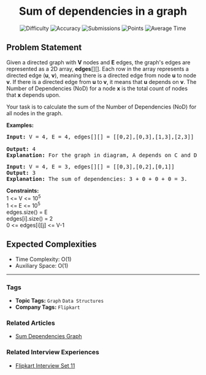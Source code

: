 <h1 align="center">Sum of dependencies in a graph</h1>

<p align="center">
  <img alt="Difficulty" title="Difficulty" src="https://custom-icon-badges.demolab.com/badge/Difficulty: Easy-1F222E?style=for-the-badge&logoColor=white&logo=fire"/>
  <img alt="Accuracy" title="Accuracy" src="https://custom-icon-badges.demolab.com/badge/Accuracy: 66.93%25-1F222E?style=for-the-badge&logoColor=white&logo=target"/>
  <img alt="Submissions" title="Submissions" src="https://custom-icon-badges.demolab.com/badge/Submissions: 50K+-1F222E?style=for-the-badge&logoColor=white&logo=repo"/>
  <img alt="Points" title="Points" src="https://custom-icon-badges.demolab.com/badge/Points: 2-1F222E?style=for-the-badge&logoColor=white&logo=award"/>
  <img alt="Average Time" title="Average Time" src="https://custom-icon-badges.demolab.com/badge/Average%20Time: N/A-1F222E?style=for-the-badge&logoColor=white&logo=clock"/>
</p>

## Problem Statement

Given a directed graph with <b>V</b> nodes and <b>E</b> edges, the graph's edges are represented as a 2D array, <b>edges</b>[][]. Each row in the array represents a directed edge (<b>u</b>, <b>v</b>), meaning there is a directed edge from node <b>u</b> to node <b>v</b>. If there is a directed edge from <b>u</b> to<b> </b><b>v</b>, it means that <b>u</b> depends on <b>v</b>. The Number of Dependencies (NoD) for a node <b>x</b> is the total count of nodes that <b>x</b> depends upon.

Your task is to calculate the sum of the Number of Dependencies (NoD) for all nodes in the graph.

<b>Examples:</b>

<pre><b>Input:</b> V<b> </b>= 4, E<b> </b>= 4, edges[][] = [[0,2],[0,3],[1,3],[2,3]]

<b>Output: </b>4
<b>Explanation: </b>For the graph in diagram, A depends on C and D i.e. A's NoD is 2, B depends on D i.e. B's NoD is 1, C depends on D i.e. D's NoD is 1 and D depends on none. Hence answer is 2 + 1 + 1 + 0 = 4.</pre>

<pre><b>Input:</b> V<b> </b>= 4, E<b> </b>= 3, edges[][]<b> </b>= [[0,3],[0,2],[0,1]]
<b>Output: </b>3
<b>Explanation: </b>The sum of dependencies: 3 + 0 + 0 + 0 = 3.</pre>

<b>Constraints:</b><br>1 <= V <= 10<sup>5<br></sup>1 <= E <= 10<sup>5<br></sup>edges.size() = E<br>edges[i].size() = 2<br>0 <= edges[i][j] <= V-1

## Expected Complexities
- Time Complexity: O(1)
- Auxiliary Space: O(1)

<hr>

### Tags
- **Topic Tags:** `Graph` `Data Structures`
- **Company Tags:** `Flipkart`

### Related Articles
- [Sum Dependencies Graph](https://www.geeksforgeeks.org/sum-dependencies-graph/)

### Related Interview Experiences
- [Flipkart Interview Set 11](https://www.geeksforgeeks.org/flipkart-interview-set-11/)
